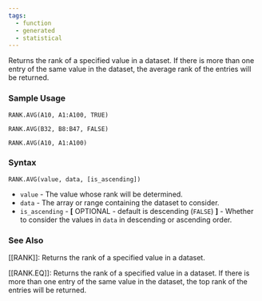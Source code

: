 ```yaml
---
tags:
  - function
  - generated
  - statistical
---
```


Returns the rank of a specified value in a dataset. If there is more than one entry of the same value in the dataset, the average rank of the entries will be returned.

### Sample Usage

`RANK.AVG(A10, A1:A100, TRUE)`

`RANK.AVG(B32, B8:B47, FALSE)`

`RANK.AVG(A10, A1:A100)`

### Syntax

`RANK.AVG(value, data, [is_ascending])`

* `value` - The value whose rank will be determined.
* `data` - The array or range containing the dataset to consider.
* `is_ascending` - **[** OPTIONAL - default is descending (`FALSE`) **]** - Whether to consider the values in `data` in descending or ascending order.

### See Also

[[RANK]]: Returns the rank of a specified value in a dataset.

[[RANK.EQ]]: Returns the rank of a specified value in a dataset. If there is more than one entry of the same value in the dataset, the top rank of the entries will be returned.